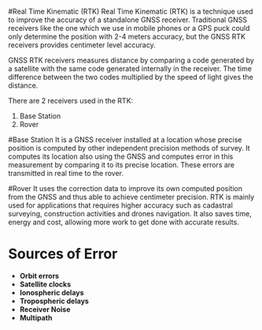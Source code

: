 #Real Time Kinematic (RTK)
Real Time Kinematic (RTK) is a technique used to improve the accuracy of a standalone GNSS receiver. Traditional GNSS receivers like the one which we use in mobile phones or a GPS puck could only determine the position with 2-4 meters accuracy, but the GNSS RTK receivers provides centimeter level accuracy.

GNSS RTK receivers measures distance by comparing a code generated by a satellite with the same code generated internally in the receiver. The time difference between the two codes multiplied by the speed of light gives the distance.

There are 2 receivers used in the RTK:
1. Base Station
2. Rover

#Base Station
It is a GNSS receiver installed at a location whose precise position is computed by other independent precision methods of survey. It computes its location also using the GNSS and computes error in this measurement by comparing it to its precise location. These errors are transmitted in real time to the rover.

#Rover
It uses the correction data to improve its own computed position from the GNSS and thus able to achieve centimeter precision. RTK is mainly used for applications that requires higher accuracy such as cadastral surveying, construction activities and drones navigation. It also saves time, energy and cost, allowing more work to get done with accurate results.

# Sources of Error
* **Orbit errors**
* **Satellite clocks**
* **Ionospheric delays**
* **Tropospheric delays**
* **Receiver Noise**
* **Multipath**
